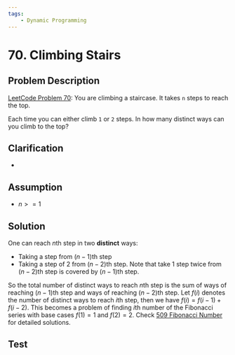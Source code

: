 ```yaml
---
tags:
    - Dynamic Programming
---
```


# 70. Climbing Stairs

## Problem Description

[LeetCode Problem 70](https://leetcode.com/problems/climbing-stairs/description/): You
are climbing a staircase. It takes `n` steps to reach the top.

Each time you can either climb `1` or `2` steps. In how many distinct ways can you climb
to the top?

## Clarification

-

## Assumption

- $n >= 1$

## Solution

One can reach $n$th step in two **distinct** ways:

- Taking a step from $(n - 1)$th step
- Taking a step of 2 from $(n - 2)$th step. Note that take 1 step twice from $(n - 2)$th
step is covered by $(n - 1)$th step.

So the total number of distinct ways to reach $n$th step is the sum of ways of reaching
$(n − 1)$th step and ways of reaching $(n − 2)$th step. Let
$f(i)$ denotes the number of distinct ways to reach $i$th step, then we have
$f(i) = f(i − 1) + f(i − 2)$. This becomes a problem of finding $i$th number of the
Fibonacci series with base cases $f(1) = 1$ and $f(2) = 2$.
Check [509 Fibonacci Number](../lc0500-0599/lc0509-fibonacci-number.md) for detailed solutions.

## Test
